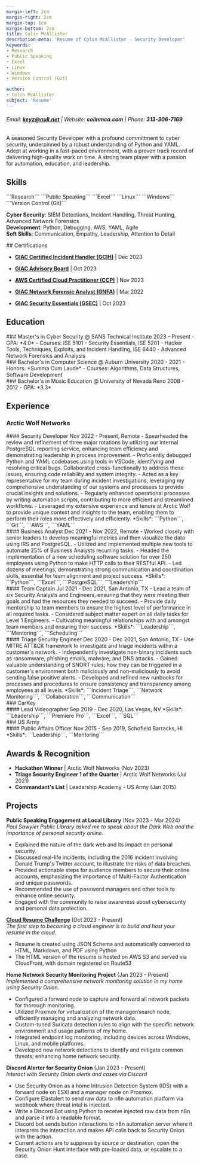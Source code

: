 ```yaml
---
margin-left: 2cm
margin-right: 2cm
margin-top: 1cm
margin-bottom: 2cm
title: Colin McAllister
description-meta: 'Resume of Colin McAllister - Security Developer'
keywords:
- Research
- Public Speaking
- Excel
- Linux
- Windows
- Version Control (Git)

author:
- Colin McAllister
subject: 'Resume'
---
```

###### Email: **keyz@null.net** | Website: **colinmca.com** | Phone: **313-306-7169**

A seasoned Security Developer with a profound committment to cyber security, underpinned by a robust understanding of Python and YAML. Adept at working in a fast-paced environment, with a proven track record of delivering high-quality work on time. A strong team player with a passion for automation, education, and leadership.

## Skills

<div class="no-break"> 
```Research```
```Public Speaking```
```Excel```
```Linux```
```Windows```
```Version Control (Git)```

**Cyber Security**: SIEM Detections, Incident Handling, Threat Hunting, Advanced Network Forensics  
**Development**: Python, Debugging, AWS, YAML, Agile  
**Soft Skills**: Communication, Empathy, Leadership, Attention to Detail  

  </div>  

<div class="no-break"> 
## Certifications

- **[GIAC Certified Incident Handler (GCIH)](https://www.credly.com/badges/ebd0d833-d3ed-40c3-9fb5-ecf360825825/public_url)** | Dec 2023
- **[GIAC Advisory Board](https://www.credly.com/badges/144c9ca4-ff0e-479e-aef6-7fd2c4d344f0/public_url)** | Oct 2023
- **[AWS Certified Cloud Practitioner (CCP)](https://www.credly.com/badges/febe16fe-eece-4852-be1d-c57db1e1087b/public_url)** | Nov 2023
- **[GIAC Network Forensic Analyst (GNFA)](https://www.credly.com/badges/d5ca28ac-7c6e-4baa-beb8-56d4ed5bd3c4/public_url)** | Mar 2022
- **[GIAC Security Essentials (GSEC)](https://www.credly.com/badges/d283e815-124b-4cb1-ba60-149a1a73bf05/public_url)** | Oct 2023

  </div>  

## Education  

  <div class="no-break">  
### Master's in Cyber Security @ SANS Technical Institute
2023 - Present  
- GPA: *4.0*  
- Courses: ISE 5101 - Security Essentials, ISE 5201 - Hacker Tools, Techniques, Exploits, and Incident Handling, ISE 6440 - Advanced Network Forensics and Analysis  

  </div>  
  <div class="no-break">  
### Bachelor's in Computer Science @ Auburn University
2020 - 2021  
- Honors: *Summa Cum Laude*  
- Courses: Algorithms, Data Structures, Software Development  

  </div>  
  <div class="no-break">  
### Bachelor's in Music Education @ University of Nevada Reno
2008 - 2012  
- GPA: *3.3*  

  </div>  

## Experience

### Arctic Wolf Networks  
<div class="no-break"> 
#### Security Developer  
Nov 2022 - Present, Remote  
- Spearheaded the review and refinement of three major rotations by utilizing our internal PostgreSQL reporting service, enhancing team efficiency and demonstrating leadership in process improvement.  
- Proficiently debugged Python and YAML codebases using tools in VSCode, identifying and resolving critical bugs. Collaborated cross-functionally to address these issues, ensuring code reliability and system integrity.  
- Acted as a key representative for my team during incident investigations, leveraging my comprehensive understanding of our systems and processes to provide crucial insights and solutions.  
- Regularly enhanced operational processes by writing automation scripts, contributing to more efficient and streamlined workflows.  
- Leveraged my extensive experience and tenure at Arctic Wolf to provide unique context and insights to the team, enabling them to perform their roles more effectively and efficiently.  
*Skills*: ```Python```, ```Git```, ```AWS```, ```YAML```  

  </div>  
<div class="no-break"> 
#### Business Analyst  
Dec 2021 - Nov 2022, Remote  
- Worked closely with senior leaders to develop meaningful metrics and then visualize the data using IRS and PostgreSQL.  
- Utilized and implemented multiple new tools to automate 25% of Business Analysts recurring tasks.  
- Headed the implementation of a new scheduling software solution for over 250 employees using Python to make HTTP calls to their RESTful API.  
- Led dozens of meetings, demonstrating strong communication and coordination skills, essential for team alignment and project success.  
*Skills*: ```Python```, ```Excel```, ```PostgreSQL```, ```Leadership```  

  </div>  
<div class="no-break"> 
#### Team Captain  
Jul 2021 - Dec 2021, San Antonio, TX  
- Lead a team of six Security Analysts and Engineers, ensuring that they were meeting their goals and had the resources they needed to succeed.  
- Provide daily mentorship to team members to ensure the highest level of performance in all required tasks.  
- Considered subject matter expert on all daily tasks for Level 1 Engineers.  
- Cultivating meaningful relationships with and amongst team members and ensuring their success.  
*Skills*: ```Leadership```, ```Mentoring```, ```Scheduling```  

  </div>  
<div class="no-break"> 
#### Triage Security Engineer  
Dec 2020 - Dec 2021, San Antonio, TX  
- Use MITRE ATT&CK framework to investigate and triage incidents within a customer's network.  
- Independently investigate non-binary incidents such as ransomware, phishing emails, malware, and DNS attacks.  
- Gained valuable understanding of SNORT rules; how they can be triggered in a customer's environment both maliciously and non-maliciously to avoid sending false positive alerts.  
- Developed and refined new runbooks for processes and procedures to ensure consistency and transparency among employees at all levels.  
*Skills*: ```Incident Triage```, ```Network Monitoring```, ```Collaboration```, ```Communication```  

  </div>  
### CarKey  
<div class="no-break"> 
#### Lead Videographer  
Sep 2019 - Dec 2020, Las Vegas, NV  
*Skills*: ```Leadership```, ```Premiere Pro```, ```Excel```, ```SQL```  

  </div>  
### US Army  
<div class="no-break"> 
#### Public Affairs Officer  
Nov 2015 - Sep 2019, Schofield Barracks, HI  
*Skills*: ```Leadership```, ```Mentoring```  

  </div>  

## Awards & Recognition

- **Hackathon Winner** | Arctic Wolf Networks (Nov 2023)  
- **Triage Security Engineer 1 of the Quarter** | Arctic Wolf Networks (Jul 2021)  
- **Commandant's List** | Leadership Academy - US Army (Jan 2015)  

## Projects

**Public Speaking Engagement at Local Library** (Nov 2023 - Mar 2024)  
*Paul Sawyier Public Library asked me to speak about the Dark Web and the importance of personal security online.*  
- Explained the nature of the dark web and its impact on personal security.  
- Discussed real-life incidents, including the 2016 incident involving Donald Trump's Twitter account, to illustrate the risks of data breaches.  
- Provided actionable steps for audience members to secure their online accounts, emphasizing the importance of Multi-Factor Authentication and unique passwords.  
- Recommended the use of password managers and other tools to enhance online security.  
- Engaged with the community to raise awareness about cybersecurity and personal data protection.  

**[Cloud Resume Challenge](https://github.com/offsetkeyz/colin-resume)** (Oct 2023 - Present)  
*The first step to becoming a cloud engineer is to build and host your resume in the cloud.*  
- Resume is created using JSON Schema and automatically converted to HTML, Markdown, and PDF using Python  
- The HTML version of the resume is hosted on AWS S3 and served via CloudFront, with domain registered on Route53  

**Home Network Security Monitoring Project** (Jan 2023 - Present)  
*Implemented a comprehensive network monitoring solution in my home using Security Onion.*  
- Configured a forward node to capture and forward all network packets for thorough monitoring.  
- Utilized Proxmox for virtualization of the manager/search node, efficiently managing and analyzing network data.  
- Custom-tuned Suricata detection rules to align with the specific network environment and usage patterns of my home.  
- Integrated endpoint log monitoring, including devices across Windows, Linux, and mobile platforms.  
- Developed new network detections to identify and mitigate common threats, enhancing home network security.  

**Discord Alerter for Security Onion** (Jan 2023 - Present)  
*Interact with Security Onion alerts and cases via Discord*  
- Use Security Onion as a home Intrusion Detection System (IDS) with a forward node on ESXI and a manager node on Proxmox.  
- Configure Elastalert to send raw data to n8n automation platform via webhook where threat intel is injected.  
- Write a Discord Bot using Python to receive injected raw data from n8n and parse it into a readable format.  
- Discord bot sends button interactions to n8n automation server where it interprets the interaction and makes API calls back to Security Onion with the action.  
- Current actions are to suppress by source or destination, open the Security Onion Hunt interface with pre-loaded data, or escalate to a case.  


